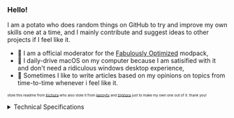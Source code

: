 ### Hello!
I am a potato who does random things on GitHub to try and improve my own skills one at a time, and I mainly contribute and suggest ideas to other projects if I feel like it.

- 🔭 I am a official moderator for the [Fabulously Optimized](https://fabulously-optimized.github.io/discord) modpack,
- 🍎 I daily-drive macOS on my computer because I am satisified with it and don't need a ridiculous windows desktop experience,
- 📝 Sometimes I like to write articles based on my opinions on topics from time-to-time whenever i feel like it.

<sub><sup><sup>stole this readme from [Kichura](https://github.com/Kichura) who also stole it from [kennytv](https://github.com/kennytv) and [triphora](https://github.com/triphora) just to make my own one out of it. thank you!</sup></sup></sup>

<details><summary>Technical Specifications</summary>

[![OS - macOS 10.13.6](https://img.shields.io/badge/macOS-10.13.6-FFFFFF?style=flat&logo=apple&logoColor=black)](https://en.wikipedia.org/wiki/macOS) [![CPU - Intel Core i7-870](https://img.shields.io/badge/Intel_Core_i7-870-0071c5?style=flat&logo=intel&logoColor=blue)](https://www.intel.com/content/www/us/en/products/sku/41315/intel-core-i7870-processor-8m-cache-2-93-ghz/specifications.html)  [![GPU - ATI Radeon HD 5750](https://img.shields.io/badge/ATI_Radeon_HD-5750-ED1C24?style=flat&logo=amd&logoColor=red)](https://www.techpowerup.com/gpu-specs/radeon-hd-5750.c249)

[![iMac (27-inch, Mid 2010)](https://img.shields.io/badge/iMac-(27_Inch,_Mid_2010)-FFFFFF?style=flat&logo=apple&logoColor=black)](https://support.apple.com/kb/sp695?locale=en_US)
[![Mobile - Samsung Galaxy Note 9](https://img.shields.io/badge/Samsung_Galaxy-Note_9-0c4da2?style=flat&logo=samsung&logoColor=white)](https://en.wikipedia.org/wiki/Samsung_Galaxy_Note_9)
